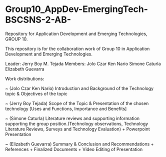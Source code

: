 # Group10_AppDev-EmergingTech-BSCSNS-2-AB-
Repository for Application Development and Emerging Technologies, GROUP 10.


This repository is for the collaboration work of Group 10 in Application Development and Emerging Technologies.

Leader: Jerry Boy M. Tejada 
Members: 
Jolo Czar Ken Nario
Simone Caturla 
Elizabeth Guevarra

Work distributions:

~ (Jolo Czar Ken Nario) Introduction and Background of the Technology topic & Objectives of the topic

~ (Jerry Boy Tejada) Scope of the Topic & Presentation of the chosen technology [Uses and Functions, Importance and Benefits]

~ (Simone Caturla) Literature reviews and supporting information supporting the group position.(Technology observations, Technology Literature Reviews, Surveys and Technology Evaluation) + Powerpoint Presentation

~ (Elizabeth Guevarra) Summary & Conclusion and Recommendations + References + Finalized Documents + Video Editing of Presentation
